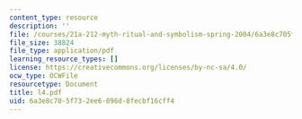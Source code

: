 ```yaml
---
content_type: resource
description: ''
file: /courses/21a-212-myth-ritual-and-symbolism-spring-2004/6a3e8c705f732ee6096d8fecbf16cff4_l4.pdf
file_size: 38824
file_type: application/pdf
learning_resource_types: []
license: https://creativecommons.org/licenses/by-nc-sa/4.0/
ocw_type: OCWFile
resourcetype: Document
title: l4.pdf
uid: 6a3e8c70-5f73-2ee6-096d-8fecbf16cff4
---
```

